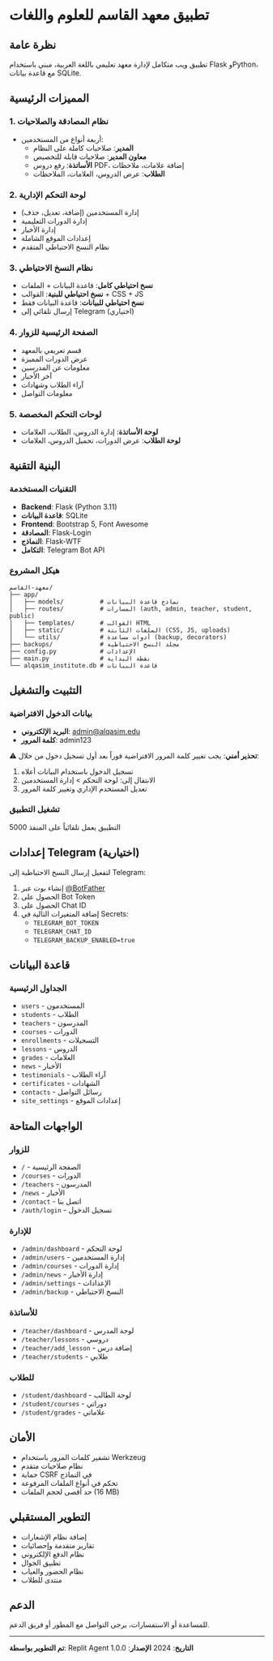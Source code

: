 # تطبيق معهد القاسم للعلوم واللغات

## نظرة عامة
تطبيق ويب متكامل لإدارة معهد تعليمي باللغة العربية، مبني باستخدام Flask وPython، مع قاعدة بيانات SQLite.

## المميزات الرئيسية

### 1. نظام المصادقة والصلاحيات
- أربعة أنواع من المستخدمين:
  - **المدير**: صلاحيات كاملة على النظام
  - **معاون المدير**: صلاحيات قابلة للتخصيص
  - **الأساتذة**: رفع دروس PDF، إضافة علامات، ملاحظات
  - **الطلاب**: عرض الدروس، العلامات، الملاحظات

### 2. لوحة التحكم الإدارية
- إدارة المستخدمين (إضافة، تعديل، حذف)
- إدارة الدورات التعليمية
- إدارة الأخبار
- إعدادات الموقع الشاملة
- نظام النسخ الاحتياطي المتقدم

### 3. نظام النسخ الاحتياطي
- **نسخ احتياطي كامل**: قاعدة البيانات + الملفات
- **نسخ احتياطي للبنية**: القوالب + CSS + JS
- **نسخ احتياطي للبيانات**: قاعدة البيانات فقط
- إرسال تلقائي إلى Telegram (اختياري)

### 4. الصفحة الرئيسية للزوار
- قسم تعريفي بالمعهد
- عرض الدورات المميزة
- معلومات عن المدرسين
- آخر الأخبار
- آراء الطلاب وشهادات
- معلومات التواصل

### 5. لوحات التحكم المخصصة
- **لوحة الأساتذة**: إدارة الدروس، الطلاب، العلامات
- **لوحة الطلاب**: عرض الدورات، تحميل الدروس، العلامات

## البنية التقنية

### التقنيات المستخدمة
- **Backend**: Flask (Python 3.11)
- **قاعدة البيانات**: SQLite
- **Frontend**: Bootstrap 5, Font Awesome
- **المصادقة**: Flask-Login
- **النماذج**: Flask-WTF
- **التكامل**: Telegram Bot API

### هيكل المشروع
```
معهد-القاسم/
├── app/
│   ├── models/          # نماذج قاعدة البيانات
│   ├── routes/          # المسارات (auth, admin, teacher, student, public)
│   ├── templates/       # القوالب HTML
│   ├── static/          # الملفات الثابتة (CSS, JS, uploads)
│   └── utils/           # أدوات مساعدة (backup, decorators)
├── backups/             # مجلد النسخ الاحتياطية
├── config.py            # الإعدادات
├── main.py              # نقطة البداية
└── alqasim_institute.db # قاعدة البيانات
```

## التثبيت والتشغيل

### بيانات الدخول الافتراضية
- **البريد الإلكتروني**: admin@alqasim.edu
- **كلمة المرور**: admin123

⚠️ **تحذير أمني**: يجب تغيير كلمة المرور الافتراضية فوراً بعد أول تسجيل دخول من خلال:
1. تسجيل الدخول باستخدام البيانات أعلاه
2. الانتقال إلى: لوحة التحكم > إدارة المستخدمين
3. تعديل المستخدم الإداري وتغيير كلمة المرور

### تشغيل التطبيق
التطبيق يعمل تلقائياً على المنفذ 5000

## إعدادات Telegram (اختيارية)

لتفعيل إرسال النسخ الاحتياطية إلى Telegram:

1. إنشاء بوت عبر [@BotFather](https://t.me/BotFather)
2. الحصول على Bot Token
3. الحصول على Chat ID
4. إضافة المتغيرات التالية في Secrets:
   - `TELEGRAM_BOT_TOKEN`
   - `TELEGRAM_CHAT_ID`
   - `TELEGRAM_BACKUP_ENABLED=true`

## قاعدة البيانات

### الجداول الرئيسية
- `users` - المستخدمون
- `students` - الطلاب
- `teachers` - المدرسون
- `courses` - الدورات
- `enrollments` - التسجيلات
- `lessons` - الدروس
- `grades` - العلامات
- `news` - الأخبار
- `testimonials` - آراء الطلاب
- `certificates` - الشهادات
- `contacts` - رسائل التواصل
- `site_settings` - إعدادات الموقع

## الواجهات المتاحة

### للزوار
- `/` - الصفحة الرئيسية
- `/courses` - الدورات
- `/teachers` - المدرسون
- `/news` - الأخبار
- `/contact` - اتصل بنا
- `/auth/login` - تسجيل الدخول

### للإدارة
- `/admin/dashboard` - لوحة التحكم
- `/admin/users` - إدارة المستخدمين
- `/admin/courses` - إدارة الدورات
- `/admin/news` - إدارة الأخبار
- `/admin/settings` - الإعدادات
- `/admin/backup` - النسخ الاحتياطي

### للأساتذة
- `/teacher/dashboard` - لوحة المدرس
- `/teacher/lessons` - دروسي
- `/teacher/add_lesson` - إضافة درس
- `/teacher/students` - طلابي

### للطلاب
- `/student/dashboard` - لوحة الطالب
- `/student/courses` - دوراتي
- `/student/grades` - علاماتي

## الأمان
- تشفير كلمات المرور باستخدام Werkzeug
- نظام صلاحيات متقدم
- حماية CSRF في النماذج
- تحكم في أنواع الملفات المرفوعة
- حد أقصى لحجم الملفات (16 MB)

## التطوير المستقبلي
- إضافة نظام الإشعارات
- تقارير متقدمة وإحصائيات
- نظام الدفع الإلكتروني
- تطبيق الجوال
- نظام الحضور والغياب
- منتدى للطلاب

## الدعم
للمساعدة أو الاستفسارات، يرجى التواصل مع المطور أو فريق الدعم.

---
**تم التطوير بواسطة**: Replit Agent
**التاريخ**: 2024
**الإصدار**: 1.0.0
